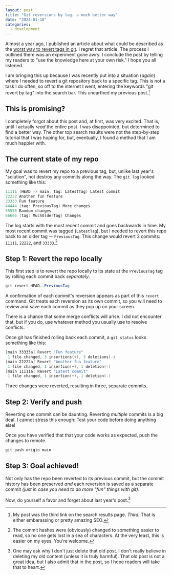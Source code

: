 ```yaml
---
layout: post
title: "Git reversions by tag: a much better way"
date: "2024-01-10"
categories:
  - development
---
```


Almost a year ago, I published an article about what could be described as the [worst way to revert tags in git](https://jhalabi.com/blog/git-reversions-by-tag). I regret that article. The process I outlined there was an experiment gone awry. I conclude the post by telling my readers to "use the knowledge here at your own risk." I hope you all listened.

I am bringing this up because I was recently put into a situation (_again_) where I needed to revert a git repository back to a specific tag. This is not a task I do often, so off to the internet I went, entering the keywords "git revert by tag" into the search bar. This unearthed my previous post.[^1]


## This is promising?

I completely forgot about this post and, at first, was very excited. That is, until I actually _read_ the entire post. I was disappointed, but determined to find a better way. The other top search results were not the step-by-step tutorial that I was hoping for, but, eventually, I found a method that I am much happier with.


## The current state of my repo

My goal was to revert my repo to a previous tag, but, unlike last year's "solution", not destroy any commits along the way. The `git log` looked something like this:

```powershell
11111 (HEAD -> main, tag: LatestTag) Latest commit
22222 Another fun feature
33333 Fun feature
44444 (tag: PreviousTag) More changes
55555 Random changes
66666 (tag: MuchOlderTag) Changes
```

The log starts with the most recent commit and goes backwards in time. My most recent commit was tagged (`LatestTag`), but I needed to revert this repo back to an older tag -- `PreviousTag`. This change would revert 3 commits: `11111`, `22222`, and `33333`.[^2]


## Step 1: Revert the repo locally

This first step is to revert the repo locally to its state at the `PreviousTag` tag by rolling each commit back _separately_. 

```powershell
git revert HEAD..PreviousTag
```

A confirmation of each commit's reversion appears as part of this `revert` command. Git treats each reversion as its own commit, so you will need to review and save each commit as they pop up on your screen. 

There is a chance that some merge conflicts will arise. I did not encounter that, but if you do, use whatever method you usually use to resolve conflicts.

Once git has finished rolling back each commit, a `git status` looks something like this:

```powershell
[main 33333a] Revert "Fun feature"
 1 file changed, 3 insertions(+), 3 deletions(-)
[main 22222a] Revert "Another fun feature"
 1 file changed, 1 insertion(+), 1 deletion(-)
[main 11111a] Revert "Latest commit"
 1 file changed, 1 insertion(+), 1 deletion(-)
```

Three changes were reverted, resulting in three, separate commits.


## Step 2: Verify and push

Reverting one commit can be daunting. Reverting _multiple_ commits is a big deal. I cannot stress this enough: Test your code before doing anything else!

Once you have verified that that your code works as expected, push the changes to remote. 

```powershell
git push origin main
```


## Step 3: Goal achieved!

Not only has the repo been reverted to its previous commit, but the commit history has been preserved _and_ each reversion is saved as a separate commit _(just in case you need to do more "fun" things with git)_. 

Now, do yourself a favor and forget about last year's post.[^3]



[^1]: My post was the third link on the search results page. _Third._ That is either embarassing or pretty amazing SEO.
[^2]: The commit hashes were (obviously) changed to something easier to read, so no one gets lost in a sea of characters. At the very least, this is easier on my eyes. You're welcome.
[^3]: One may ask why I don't just delete that old post. I don't really believe in deleting my old content (unless it is truly harmful). That old post is not a great idea, but I also admit that in the post, so I hope readers will take that to heart. 